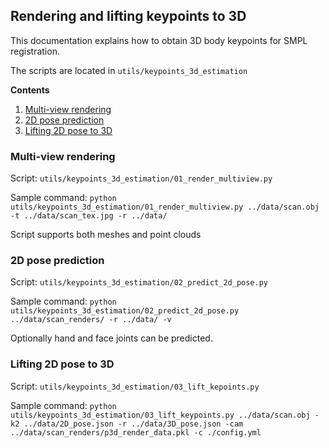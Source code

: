 
## Rendering and lifting keypoints to 3D
This documentation explains how to obtain 3D body keypoints for SMPL registration.

The scripts are located in ```utils/keypoints_3d_estimation```

**Contents**
1. [Multi-view rendering](#multi-view-rendering)
2. [2D pose prediction](#2d-pose-prediction)
3. [Lifting 2D pose to 3D](#lifting-2d-pose-to-3d)

### Multi-view rendering
Script: ```utils/keypoints_3d_estimation/01_render_multiview.py```

Sample command: ```python utils/keypoints_3d_estimation/01_render_multiview.py ../data/scan.obj -t ../data/scan_tex.jpg -r ../data/```

Script supports both meshes and point clouds

### 2D pose prediction
Script: ```utils/keypoints_3d_estimation/02_predict_2d_pose.py```

Sample command: ```python utils/keypoints_3d_estimation/02_predict_2d_pose.py ../data/scan_renders/ -r ../data/ -v```

Optionally hand and face joints can be predicted. 

### Lifting 2D pose to 3D
Script: ```utils/keypoints_3d_estimation/03_lift_kepoints.py```

Sample command: ```python utils/keypoints_3d_estimation/03_lift_keypoints.py ../data/scan.obj -k2 ../data/2D_pose.json -r ../data/3D_pose.json -cam ../data/scan_renders/p3d_render_data.pkl -c ./config.yml```
